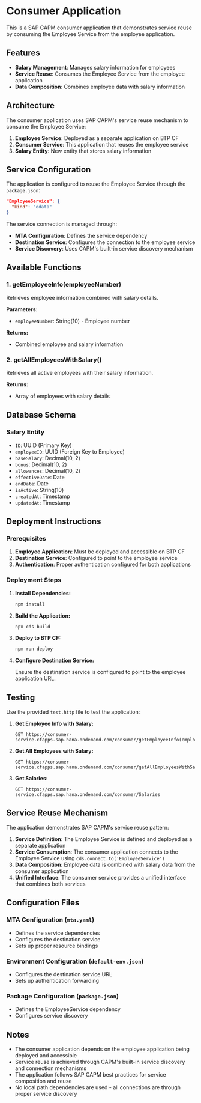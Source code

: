 # Consumer Application

This is a SAP CAPM consumer application that demonstrates service reuse by consuming the Employee Service from the employee application.

## Features

- **Salary Management**: Manages salary information for employees
- **Service Reuse**: Consumes the Employee Service from the employee application
- **Data Composition**: Combines employee data with salary information

## Architecture

The consumer application uses SAP CAPM's service reuse mechanism to consume the Employee Service:

1. **Employee Service**: Deployed as a separate application on BTP CF
2. **Consumer Service**: This application that reuses the employee service
3. **Salary Entity**: New entity that stores salary information

## Service Configuration

The application is configured to reuse the Employee Service through the `package.json`:

```json
"EmployeeService": {
  "kind": "odata"
}
```

The service connection is managed through:

- **MTA Configuration**: Defines the service dependency
- **Destination Service**: Configures the connection to the employee service
- **Service Discovery**: Uses CAPM's built-in service discovery mechanism

## Available Functions

### 1. getEmployeeInfo(employeeNumber)

Retrieves employee information combined with salary details.

**Parameters:**

- `employeeNumber`: String(10) - Employee number

**Returns:**

- Combined employee and salary information

### 2. getAllEmployeesWithSalary()

Retrieves all active employees with their salary information.

**Returns:**

- Array of employees with salary details

## Database Schema

### Salary Entity

- `ID`: UUID (Primary Key)
- `employeeID`: UUID (Foreign Key to Employee)
- `baseSalary`: Decimal(10, 2)
- `bonus`: Decimal(10, 2)
- `allowances`: Decimal(10, 2)
- `effectiveDate`: Date
- `endDate`: Date
- `isActive`: String(10)
- `createdAt`: Timestamp
- `updatedAt`: Timestamp

## Deployment Instructions

### Prerequisites

1. **Employee Application**: Must be deployed and accessible on BTP CF
2. **Destination Service**: Configured to point to the employee service
3. **Authentication**: Proper authentication configured for both applications

### Deployment Steps

1. **Install Dependencies:**

   ```bash
   npm install
   ```

2. **Build the Application:**

   ```bash
   npx cds build
   ```

3. **Deploy to BTP CF:**

   ```bash
   npm run deploy
   ```

4. **Configure Destination Service:**

   Ensure the destination service is configured to point to the employee application URL.

## Testing

Use the provided `test.http` file to test the application:

1. **Get Employee Info with Salary:**

   ```
   GET https://consumer-service.cfapps.sap.hana.ondemand.com/consumer/getEmployeeInfo(employeeNumber='EMP001')
   ```

2. **Get All Employees with Salary:**

   ```
   GET https://consumer-service.cfapps.sap.hana.ondemand.com/consumer/getAllEmployeesWithSalary()
   ```

3. **Get Salaries:**

   ```
   GET https://consumer-service.cfapps.sap.hana.ondemand.com/consumer/Salaries
   ```

## Service Reuse Mechanism

The application demonstrates SAP CAPM's service reuse pattern:

1. **Service Definition**: The Employee Service is defined and deployed as a separate application
2. **Service Consumption**: The consumer application connects to the Employee Service using `cds.connect.to('EmployeeService')`
3. **Data Composition**: Employee data is combined with salary data from the consumer application
4. **Unified Interface**: The consumer service provides a unified interface that combines both services

## Configuration Files

### MTA Configuration (`mta.yaml`)

- Defines the service dependencies
- Configures the destination service
- Sets up proper resource bindings

### Environment Configuration (`default-env.json`)

- Configures the destination service URL
- Sets up authentication forwarding

### Package Configuration (`package.json`)

- Defines the EmployeeService dependency
- Configures service discovery

## Notes

- The consumer application depends on the employee application being deployed and accessible
- Service reuse is achieved through CAPM's built-in service discovery and connection mechanisms
- The application follows SAP CAPM best practices for service composition and reuse
- No local path dependencies are used - all connections are through proper service discovery
